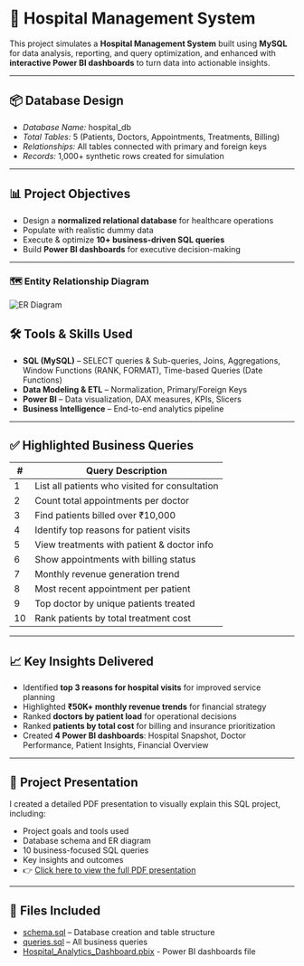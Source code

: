 # 🏥 Hospital Management System

This project simulates a **Hospital Management System** built using **MySQL** for data analysis, reporting, and query optimization, and enhanced with **interactive Power BI dashboards** to turn data into actionable insights.

---

## 📦 Database Design

- *Database Name:* hospital_db
- *Total Tables:* 5 (Patients, Doctors, Appointments, Treatments, Billing)
- *Relationships:* All tables connected with primary and foreign keys
- *Records:* 1,000+ synthetic rows created for simulation

---

## 📊 Project Objectives

- Design a **normalized relational database** for healthcare operations  
- Populate with realistic dummy data  
- Execute & optimize **10+ business-driven SQL queries**  
- Build **Power BI dashboards** for executive decision-making  

---

### 🗺 Entity Relationship Diagram

![ER Diagram](https://github.com/AlishaMahanty85/Healthcare_Project_SQL/blob/main/ER_Diagram.png)


## 🛠 Tools & Skills Used

- **SQL (MySQL)** – SELECT queries & Sub-queries, Joins, Aggregations, Window Functions (RANK, FORMAT), Time-based Queries (Date Functions)
- **Data Modeling & ETL** – Normalization, Primary/Foreign Keys  
- **Power BI** – Data visualization, DAX measures, KPIs, Slicers  
- **Business Intelligence** – End-to-end analytics pipeline 

---

## ✅ Highlighted Business Queries

| # | Query Description |
|--|--------------------|
| 1 | List all patients who visited for consultation |
| 2 | Count total appointments per doctor |
| 3 | Find patients billed over ₹10,000 |
| 4 | Identify top reasons for patient visits |
| 5 | View treatments with patient & doctor info |
| 6 | Show appointments with billing status |
| 7 | Monthly revenue generation trend |
| 8 | Most recent appointment per patient |
| 9 | Top doctor by unique patients treated |
| 10| Rank patients by total treatment cost |

---

## 📈 Key Insights Delivered

- Identified **top 3 reasons for hospital visits** for improved service planning  
- Highlighted **₹50K+ monthly revenue trends** for financial strategy  
- Ranked **doctors by patient load** for operational decisions  
- Ranked **patients by total cost** for billing and insurance prioritization  
- Created **4 Power BI dashboards**: Hospital Snapshot, Doctor Performance, Patient Insights, Financial Overview

---

## 📝 Project Presentation

I created a detailed PDF presentation to visually explain this SQL project, including:
- Project goals and tools used
- Database schema and ER diagram
- 10 business-focused SQL queries
- Key insights and outcomes
- 👉 [Click here to view the full PDF presentation](https://github.com/AlishaMahanty85/Healthcare_Project-SQL/blob/main/Hospital%20Management%20System%20Project.pdf)

---

## 📁 Files Included

- [schema.sql](https://github.com/AlishaMahanty85/Healthcare_Project_SQL/blob/main/Schema.sql) – Database creation and table structure
- [queries.sql](https://github.com/AlishaMahanty85/Healthcare_Project_SQL/blob/main/Queries.sql) – All business queries
- [Hospital_Analytics_Dashboard.pbix](https://github.com/AlishaMahanty85/Healthcare_Project-SQL/blob/main/Hospital_Analytics_Dashboard.pbix) - Power BI dashboards file
